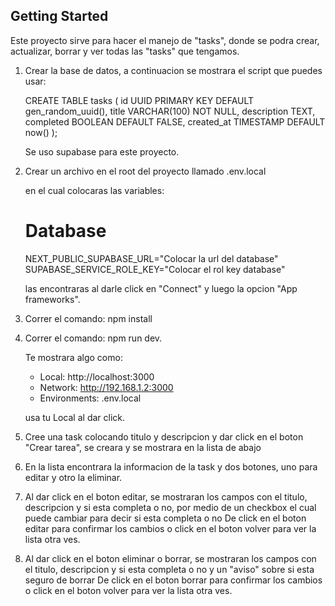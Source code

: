## Getting Started

Este proyecto sirve para hacer el manejo de "tasks", donde se podra crear, actualizar, borrar y ver todas las "tasks" que tengamos.

1. Crear la base de datos, a continuacion se mostrara el script que puedes usar:

   CREATE TABLE tasks (
   id UUID PRIMARY KEY DEFAULT gen_random_uuid(),
   title VARCHAR(100) NOT NULL,
   description TEXT,
   completed BOOLEAN DEFAULT FALSE,
   created_at TIMESTAMP DEFAULT now()
   );

   Se uso supabase para este proyecto.

2. Crear un archivo en el root del proyecto llamado .env.local

   en el cual colocaras las variables:

   # Database

   NEXT_PUBLIC_SUPABASE_URL="Colocar la url del database"
   SUPABASE_SERVICE_ROLE_KEY="Colocar el rol key database"

   las encontraras al darle click en "Connect" y luego la opcion "App frameworks".

3. Correr el comando: npm install

4. Correr el comando: npm run dev.

   Te mostrara algo como:

   - Local: http://localhost:3000
   - Network: http://192.168.1.2:3000
   - Environments: .env.local

   usa tu Local al dar click.
   
5. Cree una task colocando titulo y descripcion y dar click en el boton "Crear tarea", se creara y se mostrara en la lista de abajo
6. En la lista encontrara la informacion de la task y dos botones, uno para editar y otro la eliminar.
7. Al dar click en el boton editar, se mostraran los campos con el titulo, descripcion y si esta completa o no, por medio de un checkbox el cual puede cambiar para decir si esta completa o no
   De click en el boton editar para confirmar los cambios o click en el boton volver para ver la lista otra ves.
9. Al dar click en el boton eliminar o borrar, se mostraran los campos con el titulo, descripcion y si esta completa o no y un "aviso" sobre si esta seguro de borrar
   De click en el boton borrar para confirmar los cambios o click en el boton volver para ver la lista otra ves.
